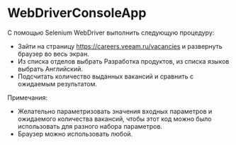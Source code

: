 # WebDriverConsoleApp

С помощью Selenium WebDriver выполнить следующую процедуру:
- Зайти на страницу https://careers.veeam.ru/vacancies и развернуть браузер во весь экран.
- Из списка отделов выбрать Разработка продуктов, из списка языков выбрать Английский.
- Подсчитать количество выданных вакансий и сравнить с ожидаемым результатом.

Примечания:
- Желательно параметризовать значения входных параметров и ожидаемого количества вакансий, чтобы этот код можно было использовать для разного набора параметров.
- Браузер можно использовать любой.
